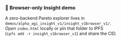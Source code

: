 ### 🔬 Browser-only Insight demo
A zero-backend Pareto explorer lives in
`demos/alpha_agi_insight_v1/insight_v1browser_v1/`.  
*Open* `index.html` locally or pin that folder to IPFS   
(`ipfs add -r insight_v1browser_v1`) and share the CID.
